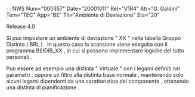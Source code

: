  :  : NWS Num="000357" Date="20001011" Rel="V1R4" Atr="G. Galdini" Tem="TEC" App="B£" Tit="Ambiente di Deviazione" Sts="20"

Release 4.0

Si può impostare un ambiente di deviazione " XX " nella tabella Gruppo Distinta  ( BRL ) . In questo caso la scansione viene eseguita con il programma  B£IDIB_XX , in cui si possono implementare logiche del tutto personali .

Può essere ad esempio una distinta " Virtuale " con i legami definiti nei parametri , oppure un filtro alla distinta base normale , mantenendo solo alcuni legami dipendenti da una caratteristica
del componente , ottenendo una distinta di pianificazione .



